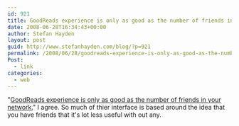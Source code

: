 ```yaml
---
id: 921
title: GoodReads experience is only as good as the number of friends in your network.
date: 2008-06-28T16:34:43+00:00
author: Stefan Hayden
layout: post
guid: http://www.stefanhayden.com/blog/?p=921
permalink: /2008/06/28/goodreads-experience-is-only-as-good-as-the-number-of-friends-in-your-network/
Post:
  - link
categories:
  - web
---
```

"<a href="http://www.downloadsquad.com/2008/06/23/find-a-new-book-with-goodreads/">GoodReads experience is only as good as the number of friends in your network.</a>" I agree. So much of thier interface is based around the idea that you have friends that it's lot less useful with out any.